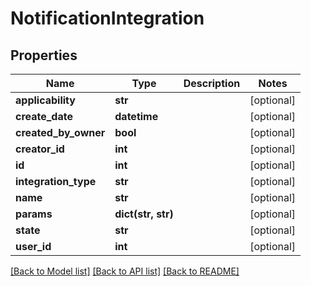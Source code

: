 # NotificationIntegration

## Properties

| Name                 | Type               | Description | Notes      |
| -------------------- | ------------------ | ----------- | ---------- |
| **applicability**    | **str**            |             | [optional] |
| **create_date**      | **datetime**       |             | [optional] |
| **created_by_owner** | **bool**           |             | [optional] |
| **creator_id**       | **int**            |             | [optional] |
| **id**               | **int**            |             | [optional] |
| **integration_type** | **str**            |             | [optional] |
| **name**             | **str**            |             | [optional] |
| **params**           | **dict(str, str)** |             | [optional] |
| **state**            | **str**            |             | [optional] |
| **user_id**          | **int**            |             | [optional] |

[[Back to Model list]](../README.md#documentation-for-models) [[Back to API list]](../README.md#documentation-for-api-endpoints) [[Back to README]](../README.md)
